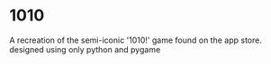 # 1010
A recreation of the semi-iconic '1010!' game found on the app store. designed using only python and pygame
